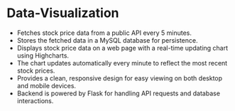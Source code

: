 # Data-Visualization
<ul>
    <li>Fetches stock price data from a public API every 5 minutes.</li>
    <li>Stores the fetched data in a MySQL database for persistence.</li>
    <li>Displays stock price data on a web page with a real-time updating chart using Highcharts.</li>
    <li>The chart updates automatically every minute to reflect the most recent stock prices.</li>
    <li>Provides a clean, responsive design for easy viewing on both desktop and mobile devices.</li>
    <li>Backend is powered by Flask for handling API requests and database interactions.</li>
</ul>
